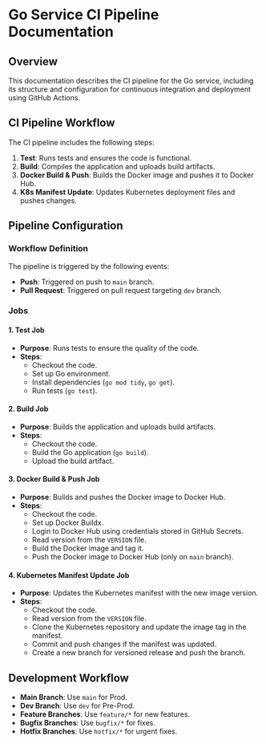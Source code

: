 # Go Service CI Pipeline Documentation

## Overview
This documentation describes the CI pipeline for the Go service, including its structure and configuration for continuous integration and deployment using GitHub Actions.

## CI Pipeline Workflow

The CI pipeline includes the following steps:
1. **Test**: Runs tests and ensures the code is functional.
2. **Build**: Compiles the application and uploads build artifacts.
3. **Docker Build & Push**: Builds the Docker image and pushes it to Docker Hub.
4. **K8s Manifest Update**: Updates Kubernetes deployment files and pushes changes.

## Pipeline Configuration

### Workflow Definition
The pipeline is triggered by the following events:
- **Push**: Triggered on push to `main` branch.
- **Pull Request**: Triggered on pull request targeting `dev` branch.

### Jobs

#### 1. Test Job
- **Purpose**: Runs tests to ensure the quality of the code.
- **Steps**:
  - Checkout the code.
  - Set up Go environment.
  - Install dependencies (`go mod tidy`, `go get`).
  - Run tests (`go test`).

#### 2. Build Job
- **Purpose**: Builds the application and uploads build artifacts.
- **Steps**:
  - Checkout the code.
  - Build the Go application (`go build`).
  - Upload the build artifact.

#### 3. Docker Build & Push Job
- **Purpose**: Builds and pushes the Docker image to Docker Hub.
- **Steps**:
  - Checkout the code.
  - Set up Docker Buildx.
  - Login to Docker Hub using credentials stored in GitHub Secrets.
  - Read version from the `VERSION` file.
  - Build the Docker image and tag it.
  - Push the Docker image to Docker Hub (only on `main` branch).

#### 4. Kubernetes Manifest Update Job
- **Purpose**: Updates the Kubernetes manifest with the new image version.
- **Steps**:
  - Checkout the code.
  - Read version from the `VERSION` file.
  - Clone the Kubernetes repository and update the image tag in the manifest.
  - Commit and push changes if the manifest was updated.
  - Create a new branch for versioned release and push the branch.


## Development Workflow
- **Main Branch**: Use `main` for Prod.
- **Dev Branch**: Use `dev` for Pre-Prod.
- **Feature Branches**: Use `feature/*` for new features.
- **Bugfix Branches**: Use `bugfix/*` for fixes.
- **Hotfix Branches**: Use `hotfix/*` for urgent fixes.

